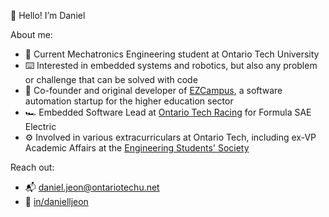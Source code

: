 👋 Hello! I’m Daniel

About me:

- 🤖 Current Mechatronics Engineering student at Ontario Tech University
- ⌨️ Interested in embedded systems and robotics, but also any problem or challenge that can be solved with code
- 📅 Co-founder and original developer of [EZCampus](https://ezcampus.org), a software automation startup for the higher education sector
- 🏎️ Embedded Software Lead at [Ontario Tech Racing](https://ontariotechracing.ca) for Formula SAE Electric
- ⚙️ Involved in various extracurriculars at Ontario Tech, including ex-VP Academic Affairs at the [Engineering Students' Society](https://otengsoc.ca)

Reach out:

- 📬 [daniel.jeon@ontariotechu.net](mailto:daniel.jeon@ontariotechu.net)
- 👔 [in/danielljeon](https://linkedin.com/in/danielljeon)
